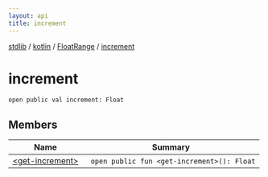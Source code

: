 ```yaml
---
layout: api
title: increment
---
```

[stdlib](../../../index.html) / [kotlin](../../index.html) / [FloatRange](../index.html) / [increment](index.html)

# increment

```
open public val increment: Float
```
## Members
| Name | Summary |
|------|---------|
|[&lt;get-increment&gt;](_get-increment_.html)|&nbsp;&nbsp;`open public fun <get-increment>(): Float`<br>|
